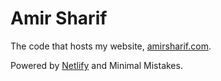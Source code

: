 # Amir Sharif

The code that hosts my website, [amirsharif.com](http://www.amirsharif.com).

Powered by [Netlify](https://www.netlify.com/) and Minimal Mistakes.
